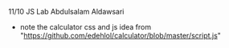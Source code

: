 11/10 JS Lab  Abdulsalam Aldawsari 


- note the calculator css and js idea from "https://github.com/edehlol/calculator/blob/master/script.js"


